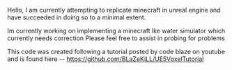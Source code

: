 Hello, I am currently attempting to replicate minecraft in unreal engine and have succeeded in doing so to a minimal extent.

Im currently working on implementing a minecraft lke water simulator which currently needs correction Please feel free to assist in probing for problems 

This code was created following a tutorial posted by code blaze on youtube and is found here -- https://github.com/BLaZeKiLL/UE5VoxelTutorial 
